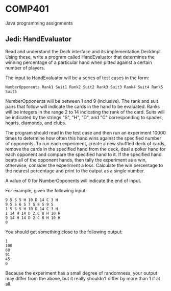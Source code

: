 # COMP401
Java programming assignments
## Jedi: HandEvaluator

Read and understand the Deck interface and its implementation DeckImpl. Using these, write a program called HandEvaluator that determines the winning percentage of a particular hand when pitted against a certain number of players. 

The input to HandEvaluator will be a series of test cases in the form:

```
NumberOpponents Rank1 Suit1 Rank2 Suit2 Rank3 Suit3 Rank4 Suit4 Rank5 Suit5
```

NumberOpponents will be between 1 and 9 (inclusive). The rank and suit pairs that follow will indicate the cards in the hand to be evaluated. Ranks will be integers in the range 2 to 14 indicating the rank of the card. Suits will be indicated by the strings "S", "H", "D", and "C" corresponding to spades, hearts, diamonds, and clubs.

The program should read in the test case and then run an experiment 10000 times to determine how often this hand wins against the specified number of opponents. To run each experiment, create a new shuffled deck of cards, remove the cards in the specified hand from the deck, deal a poker hand for each opponent and compare the specified hand to it. If the specified hand beats all of the opponent hands, then tally the experiment as a win, otherwise, consider the experiment a loss. Calculate the win percentage to the nearest percentage and print to the output as a single number.

A value of 0 for NumberOpponents will indicate the end of input.

For example, given the following input:
```
9 5 S 5 H 10 D 14 C 3 H
9 5 S 6 S 7 S 8 S 9 S 
1 5 S 5 H 10 D 14 C 3 H
1 14 H 14 D 2 C 8 H 10 H
9 14 H 14 D 2 C 8 H 10 H
0
```
You should get something close to the following output:
```
1
100
60
91
45
0
```
Because the experiment has a small degree of randomness, your output may differ from the above, but it really shouldn't differ by more than 1 if at all.
